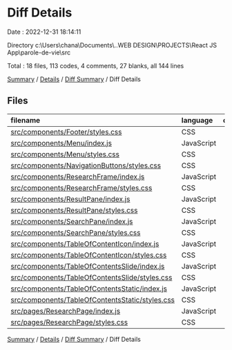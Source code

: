# Diff Details

Date : 2022-12-31 18:14:11

Directory c:\\Users\\chana\\Documents\\..WEB DESIGN\\PROJECTS\\React JS App\\parole-de-vie\\src

Total : 18 files,  113 codes, 4 comments, 27 blanks, all 144 lines

[Summary](results.md) / [Details](details.md) / [Diff Summary](diff.md) / Diff Details

## Files
| filename | language | code | comment | blank | total |
| :--- | :--- | ---: | ---: | ---: | ---: |
| [src/components/Footer/styles.css](/src/components/Footer/styles.css) | CSS | -12 | -1 | -3 | -16 |
| [src/components/Menu/index.js](/src/components/Menu/index.js) | JavaScript | 3 | 0 | 0 | 3 |
| [src/components/Menu/styles.css](/src/components/Menu/styles.css) | CSS | 2 | 0 | 1 | 3 |
| [src/components/NavigationButtons/styles.css](/src/components/NavigationButtons/styles.css) | CSS | 1 | 0 | 0 | 1 |
| [src/components/ResearchFrame/index.js](/src/components/ResearchFrame/index.js) | JavaScript | 1 | 0 | 0 | 1 |
| [src/components/ResearchFrame/styles.css](/src/components/ResearchFrame/styles.css) | CSS | 17 | 1 | 4 | 22 |
| [src/components/ResultPane/index.js](/src/components/ResultPane/index.js) | JavaScript | 1 | 0 | 0 | 1 |
| [src/components/ResultPane/styles.css](/src/components/ResultPane/styles.css) | CSS | 21 | 1 | 7 | 29 |
| [src/components/SearchPane/index.js](/src/components/SearchPane/index.js) | JavaScript | 1 | 0 | 0 | 1 |
| [src/components/SearchPane/styles.css](/src/components/SearchPane/styles.css) | CSS | 22 | 1 | 5 | 28 |
| [src/components/TableOfContentIcon/index.js](/src/components/TableOfContentIcon/index.js) | JavaScript | 2 | 0 | 0 | 2 |
| [src/components/TableOfContentIcon/styles.css](/src/components/TableOfContentIcon/styles.css) | CSS | 18 | 1 | 5 | 24 |
| [src/components/TableOfContentsSlide/index.js](/src/components/TableOfContentsSlide/index.js) | JavaScript | 1 | 0 | 0 | 1 |
| [src/components/TableOfContentsSlide/styles.css](/src/components/TableOfContentsSlide/styles.css) | CSS | 27 | 1 | 5 | 33 |
| [src/components/TableOfContentsStatic/index.js](/src/components/TableOfContentsStatic/index.js) | JavaScript | 2 | 0 | 0 | 2 |
| [src/components/TableOfContentsStatic/styles.css](/src/components/TableOfContentsStatic/styles.css) | CSS | 3 | 0 | 2 | 5 |
| [src/pages/ResearchPage/index.js](/src/pages/ResearchPage/index.js) | JavaScript | 1 | 0 | 0 | 1 |
| [src/pages/ResearchPage/styles.css](/src/pages/ResearchPage/styles.css) | CSS | 2 | 0 | 1 | 3 |

[Summary](results.md) / [Details](details.md) / [Diff Summary](diff.md) / Diff Details